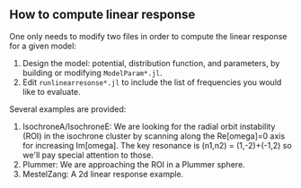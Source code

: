 ## How to compute linear response

One only needs to modify two files in order to compute the linear response for a given model:
1. Design the model: potential, distribution function, and parameters, by building or modifying `ModelParam*.jl`.
2. Edit `runlinearresonse*.jl` to include the list of frequencies you would like to evaluate.

Several examples are provided:
1. IsochroneA/IsochroneE: We are looking for the radial orbit instability (ROI) in the isochrone cluster by scanning along the Re[omega]=0 axis for increasing Im[omega]. The key resonance is (n1,n2) = (1,-2)+(-1,2) so we'll pay special attention to those.
2. Plummer: We are approaching the ROI in a Plummer sphere.
3. MestelZang: A 2d linear response example.
